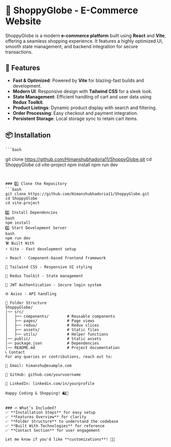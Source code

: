 # 🛒 ShoppyGlobe - E-Commerce Website

ShoppyGlobe is a modern **e-commerce platform** built using **React** and **Vite**, offering a seamless shopping experience. It features a highly optimized UI, smooth state management, and backend integration for secure transactions.

## 🚀 Features

- **Fast & Optimized**: Powered by **Vite** for blazing-fast builds and development.
- **Modern UI**: Responsive design with **Tailwind CSS** for a sleek look.
- **State Management**: Efficient handling of cart and user data using **Redux Toolkit**.
- **Product Listings**: Dynamic product display with search and filtering.
- **Order Processing**: Easy checkout and payment integration.
- **Persistent Storage**: Local storage sync to retain cart items.


## 📦 Installation
    ```bash
git clone https://github.com/Himanshubhadoria11/ShoppyGlobe.git
cd ShoppyGlobe
cd vite-project
npm install
npm run dev

`````````


### 1️⃣ Clone the Repository
```bash
git clone https://github.com/Himanshubhadoria11/ShoppyGlobe.git
cd ShoppyGlobe
cd vite-project

2️⃣ Install Dependencies
bash
npm install
3️⃣ Start Development Server
bash
npm run dev
🛠 Built With
⚡ Vite - Fast development setup

⚛ React - Component-based frontend framework

🎨 Tailwind CSS - Responsive UI styling

🔄 Redux Toolkit - State management

🔑 JWT Authentication - Secure login system

🌐 Axios - API handling

📌 Folder Structure
ShoppyGlobe/
│── src/
│   ├── components/        # Reusable components
│   ├── pages/             # Page views
│   ├── redux/             # Redux slices
│   ├── assets/            # Static files
│   ├── utils/             # Helper functions
│── public/                # Static assets
│── package.json           # Dependencies
│── README.md              # Project documentation
📞 Contact
For any queries or contributions, reach out to:

📧 Email: himanshu@example.com

🔗 GitHub: github.com/yourusername

🔗 LinkedIn: linkedin.com/in/yourprofile

Happy Coding & Shopping! 🛍️🚀


### 🔥 What’s Included?
✅ **Installation Steps** for easy setup  
✅ **Features Overview** for clarity  
✅ **Folder Structure** to understand the codebase  
✅ **Built With Technologies** for reference  
✅ **Contact Section** for user engagement  

Let me know if you'd like **customizations**! 🚀😃
